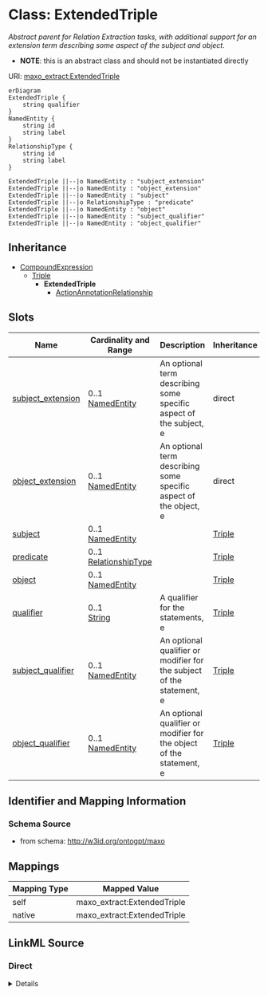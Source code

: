 

# Class: ExtendedTriple


_Abstract parent for Relation Extraction tasks, with additional support for an extension term describing some aspect of the subject and object._




* __NOTE__: this is an abstract class and should not be instantiated directly


URI: [maxo_extract:ExtendedTriple](http://w3id.org/ontogpt/maxoExtendedTriple)



```mermaid
erDiagram
ExtendedTriple {
    string qualifier  
}
NamedEntity {
    string id  
    string label  
}
RelationshipType {
    string id  
    string label  
}

ExtendedTriple ||--|o NamedEntity : "subject_extension"
ExtendedTriple ||--|o NamedEntity : "object_extension"
ExtendedTriple ||--|o NamedEntity : "subject"
ExtendedTriple ||--|o RelationshipType : "predicate"
ExtendedTriple ||--|o NamedEntity : "object"
ExtendedTriple ||--|o NamedEntity : "subject_qualifier"
ExtendedTriple ||--|o NamedEntity : "object_qualifier"

```




## Inheritance
* [CompoundExpression](CompoundExpression.md)
    * [Triple](Triple.md)
        * **ExtendedTriple**
            * [ActionAnnotationRelationship](ActionAnnotationRelationship.md)



## Slots

| Name | Cardinality and Range | Description | Inheritance |
| ---  | --- | --- | --- |
| [subject_extension](subject_extension.md) | 0..1 <br/> [NamedEntity](NamedEntity.md) | An optional term describing some specific aspect of the subject, e | direct |
| [object_extension](object_extension.md) | 0..1 <br/> [NamedEntity](NamedEntity.md) | An optional term describing some specific aspect of the object, e | direct |
| [subject](subject.md) | 0..1 <br/> [NamedEntity](NamedEntity.md) |  | [Triple](Triple.md) |
| [predicate](predicate.md) | 0..1 <br/> [RelationshipType](RelationshipType.md) |  | [Triple](Triple.md) |
| [object](object.md) | 0..1 <br/> [NamedEntity](NamedEntity.md) |  | [Triple](Triple.md) |
| [qualifier](qualifier.md) | 0..1 <br/> [String](String.md) | A qualifier for the statements, e | [Triple](Triple.md) |
| [subject_qualifier](subject_qualifier.md) | 0..1 <br/> [NamedEntity](NamedEntity.md) | An optional qualifier or modifier for the subject of the statement, e | [Triple](Triple.md) |
| [object_qualifier](object_qualifier.md) | 0..1 <br/> [NamedEntity](NamedEntity.md) | An optional qualifier or modifier for the object of the statement, e | [Triple](Triple.md) |









## Identifier and Mapping Information







### Schema Source


* from schema: http://w3id.org/ontogpt/maxo




## Mappings

| Mapping Type | Mapped Value |
| ---  | ---  |
| self | maxo_extract:ExtendedTriple |
| native | maxo_extract:ExtendedTriple |







## LinkML Source

<!-- TODO: investigate https://stackoverflow.com/questions/37606292/how-to-create-tabbed-code-blocks-in-mkdocs-or-sphinx -->

### Direct

<details>
```yaml
name: ExtendedTriple
description: Abstract parent for Relation Extraction tasks, with additional support
  for an extension term describing some aspect of the subject and object.
from_schema: http://w3id.org/ontogpt/maxo
is_a: Triple
abstract: true
attributes:
  subject_extension:
    name: subject_extension
    description: An optional term describing some specific aspect of the subject,
      e.g. "analgesic agent therapy" has the aspect "analgesic"
    from_schema: http://w3id.org/ontogpt/maxo
    rank: 1000
    domain_of:
    - ExtendedTriple
    range: NamedEntity
  object_extension:
    name: object_extension
    description: An optional term describing some specific aspect of the object, e.g.
      "analgesic agent therapy" has the aspect "analgesic"
    from_schema: http://w3id.org/ontogpt/maxo
    rank: 1000
    domain_of:
    - ExtendedTriple
    range: NamedEntity

```
</details>

### Induced

<details>
```yaml
name: ExtendedTriple
description: Abstract parent for Relation Extraction tasks, with additional support
  for an extension term describing some aspect of the subject and object.
from_schema: http://w3id.org/ontogpt/maxo
is_a: Triple
abstract: true
attributes:
  subject_extension:
    name: subject_extension
    description: An optional term describing some specific aspect of the subject,
      e.g. "analgesic agent therapy" has the aspect "analgesic"
    from_schema: http://w3id.org/ontogpt/maxo
    rank: 1000
    alias: subject_extension
    owner: ExtendedTriple
    domain_of:
    - ExtendedTriple
    range: NamedEntity
  object_extension:
    name: object_extension
    description: An optional term describing some specific aspect of the object, e.g.
      "analgesic agent therapy" has the aspect "analgesic"
    from_schema: http://w3id.org/ontogpt/maxo
    rank: 1000
    alias: object_extension
    owner: ExtendedTriple
    domain_of:
    - ExtendedTriple
    range: NamedEntity
  subject:
    name: subject
    from_schema: http://w3id.org/ontogpt/maxo
    rank: 1000
    alias: subject
    owner: ExtendedTriple
    domain_of:
    - Triple
    range: NamedEntity
  predicate:
    name: predicate
    from_schema: http://w3id.org/ontogpt/maxo
    rank: 1000
    alias: predicate
    owner: ExtendedTriple
    domain_of:
    - Triple
    range: RelationshipType
  object:
    name: object
    from_schema: http://w3id.org/ontogpt/maxo
    rank: 1000
    alias: object
    owner: ExtendedTriple
    domain_of:
    - Triple
    range: NamedEntity
  qualifier:
    name: qualifier
    description: A qualifier for the statements, e.g. "NOT" for negation
    from_schema: http://w3id.org/ontogpt/maxo
    rank: 1000
    alias: qualifier
    owner: ExtendedTriple
    domain_of:
    - Triple
    range: string
  subject_qualifier:
    name: subject_qualifier
    description: An optional qualifier or modifier for the subject of the statement,
      e.g. "high dose" or "intravenously administered"
    from_schema: http://w3id.org/ontogpt/maxo
    rank: 1000
    alias: subject_qualifier
    owner: ExtendedTriple
    domain_of:
    - Triple
    range: NamedEntity
  object_qualifier:
    name: object_qualifier
    description: An optional qualifier or modifier for the object of the statement,
      e.g. "severe" or "with additional complications"
    from_schema: http://w3id.org/ontogpt/maxo
    rank: 1000
    alias: object_qualifier
    owner: ExtendedTriple
    domain_of:
    - Triple
    range: NamedEntity

```
</details>